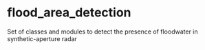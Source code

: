 # flood_area_detection
Set of classes and modules to detect the presence of floodwater in synthetic-aperture radar 
